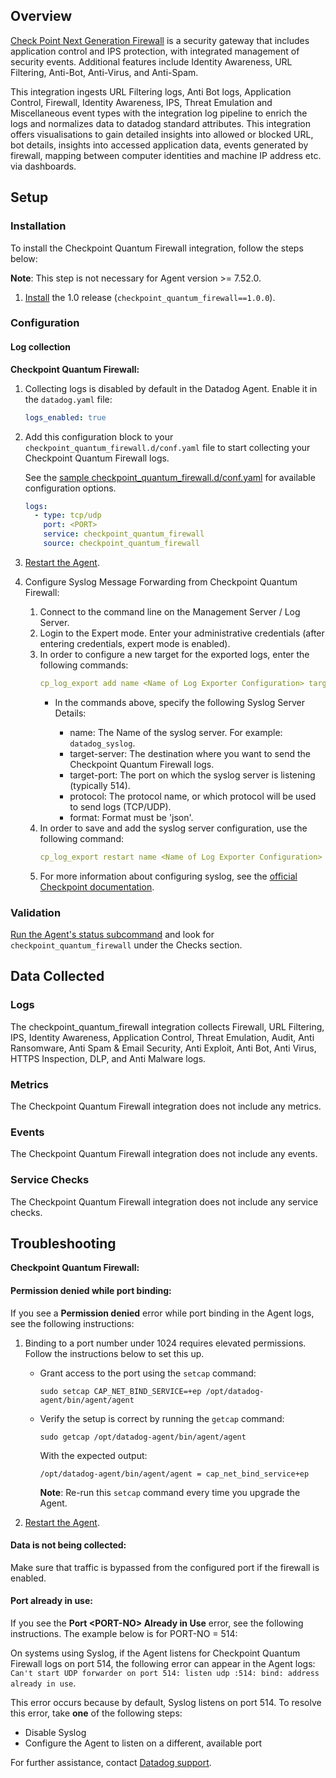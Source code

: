 ## Overview

[Check Point Next Generation Firewall][7] is a security gateway that includes application control and IPS protection, with integrated management of security events. Additional features include Identity Awareness, URL Filtering, Anti-Bot, Anti-Virus, and Anti-Spam.

This integration ingests URL Filtering logs, Anti Bot logs, Application Control, Firewall, Identity Awareness, IPS, Threat Emulation and Miscellaneous event types with the integration log pipeline to enrich the logs and normalizes data to datadog standard attributes. This integration offers visualisations to gain detailed insights into allowed or blocked URL, bot details, insights into accessed application data, events generated by firewall, mapping between computer identities and machine IP address etc. via dashboards.

## Setup

### Installation

To install the Checkpoint Quantum Firewall integration, follow the steps below:

**Note**: This step is not necessary for Agent version >= 7.52.0.

1. [Install][5] the 1.0 release (`checkpoint_quantum_firewall==1.0.0`).

### Configuration

#### Log collection

**Checkpoint Quantum Firewall:**

1. Collecting logs is disabled by default in the Datadog Agent. Enable it in the `datadog.yaml` file:

   ```yaml
   logs_enabled: true
   ```

2. Add this configuration block to your `checkpoint_quantum_firewall.d/conf.yaml` file to start collecting your Checkpoint Quantum Firewall logs.

   See the [sample checkpoint_quantum_firewall.d/conf.yaml][6] for available configuration options.

   ```yaml
   logs:
     - type: tcp/udp
       port: <PORT>
       service: checkpoint_quantum_firewall
       source: checkpoint_quantum_firewall
   ```

3. [Restart the Agent][1].

4. Configure Syslog Message Forwarding from Checkpoint Quantum Firewall:
   1. Connect to the command line on the Management Server / Log Server.
   2. Login to the Expert mode. Enter your administrative credentials (after entering credentials, expert mode is enabled).
   3. In order to configure a new target for the exported logs, enter the following commands:
      ```yaml
      cp_log_export add name <Name of Log Exporter Configuration> target-server <HostName or IP address of Target Server> target-port <Port on Target Server> protocol {tcp | udp} format json
      ```
      - In the commands above, specify the following Syslog Server Details:
 
        - name: The Name of the syslog server. For example: `datadog_syslog`.
        - target-server: The destination where you want to send the Checkpoint Quantum Firewall logs.
        - target-port: The port on which the syslog server is listening (typically 514).
        - protocol: The protocol name, or which protocol will be used to send logs (TCP/UDP).
        - format: Format must be 'json'.
   4. In order to save and add the syslog server configuration, use the following command:
      ```yaml
      cp_log_export restart name <Name of Log Exporter Configuration>
      ```
   5. For more information about configuring syslog, see the [official Checkpoint documentation][4].

### Validation

[Run the Agent's status subcommand][2] and look for `checkpoint_quantum_firewall` under the Checks section.

## Data Collected

### Logs

The checkpoint_quantum_firewall integration collects Firewall, URL Filtering, IPS, Identity Awareness, Application Control, Threat Emulation, Audit, Anti Ransomware, Anti Spam & Email Security, Anti Exploit, Anti Bot, Anti Virus, HTTPS Inspection, DLP, and Anti Malware logs.

### Metrics

The Checkpoint Quantum Firewall integration does not include any metrics.

### Events

The Checkpoint Quantum Firewall integration does not include any events.

### Service Checks

The Checkpoint Quantum Firewall integration does not include any service checks.

## Troubleshooting

**Checkpoint Quantum Firewall:**

#### Permission denied while port binding:

If you see a **Permission denied** error while port binding in the Agent logs, see the following instructions:

1.  Binding to a port number under 1024 requires elevated permissions. Follow the instructions below to set this up.

    - Grant access to the port using the `setcap` command:

      ```
      sudo setcap CAP_NET_BIND_SERVICE=+ep /opt/datadog-agent/bin/agent/agent
      ```

    - Verify the setup is correct by running the `getcap` command:

      ```
      sudo getcap /opt/datadog-agent/bin/agent/agent
      ```

      With the expected output:

      ```
      /opt/datadog-agent/bin/agent/agent = cap_net_bind_service+ep
      ```

      **Note**: Re-run this `setcap` command every time you upgrade the Agent.

2.  [Restart the Agent][1].

#### Data is not being collected:

Make sure that traffic is bypassed from the configured port if the firewall is enabled.

#### Port already in use:

If you see the **Port <PORT-NO\> Already in Use** error, see the following instructions. The example below is for PORT-NO = 514:

On systems using Syslog, if the Agent listens for Checkpoint Quantum Firewall logs on port 514, the following error can appear in the Agent logs: `Can't start UDP forwarder on port 514: listen udp :514: bind: address already in use`.

This error occurs because by default, Syslog listens on port 514. To resolve this error, take **one** of the following steps:

- Disable Syslog
- Configure the Agent to listen on a different, available port

For further assistance, contact [Datadog support][3].

[1]: https://docs.datadoghq.com/agent/guide/agent-commands/#start-stop-and-restart-the-agent
[2]: https://docs.datadoghq.com/agent/guide/agent-commands/#agent-status-and-information
[3]: https://docs.datadoghq.com/help/
[4]: https://sc1.checkpoint.com/documents/R81.20/WebAdminGuides/EN/CP_R81.20_LoggingAndMonitoring_AdminGuide/Content/Topics-LMG/Log-Exporter-Configuration-in-CLI-Basic.htm?tocpath=Log%20Exporter%7CConfiguring%20Log%20Exporter%20in%20CLI%7C_____1
[5]: https://docs.datadoghq.com/agent/guide/integration-management/?tab=linux#install
[6]: https://github.com/DataDog/integrations-core/blob/master/checkpoint_quantum_firewall/datadog_checks/checkpoint_quantum_firewall/data/conf.yaml.example
[7]: https://www.checkpoint.com/quantum/next-generation-firewall/